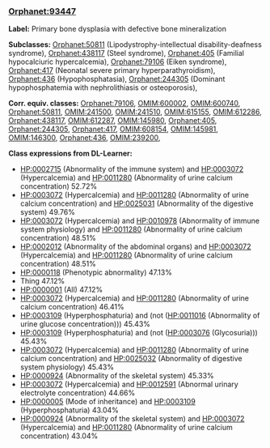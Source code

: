 
### [Orphanet:93447](http://www.orpha.net/ORDO/Orphanet_93447)
**Label:** Primary bone dysplasia with defective bone mineralization

**Subclasses:** [Orphanet:50811](http://www.orpha.net/ORDO/Orphanet_50811) (Lipodystrophy-intellectual disability-deafness syndrome), [Orphanet:438117](http://www.orpha.net/ORDO/Orphanet_438117) (Steel syndrome), [Orphanet:405](http://www.orpha.net/ORDO/Orphanet_405) (Familial hypocalciuric hypercalcemia), [Orphanet:79106](http://www.orpha.net/ORDO/Orphanet_79106) (Eiken syndrome), [Orphanet:417](http://www.orpha.net/ORDO/Orphanet_417) (Neonatal severe primary hyperparathyroidism), [Orphanet:436](http://www.orpha.net/ORDO/Orphanet_436) (Hypophosphatasia), [Orphanet:244305](http://www.orpha.net/ORDO/Orphanet_244305) (Dominant hypophosphatemia with nephrolithiasis or osteoporosis), 

**Corr. equiv. classes:** [Orphanet:79106](http://www.orpha.net/ORDO/Orphanet_79106), [OMIM:600002](http://purl.obolibrary.org/obo/OMIM_600002), [OMIM:600740](http://purl.obolibrary.org/obo/OMIM_600740), [Orphanet:50811](http://www.orpha.net/ORDO/Orphanet_50811), [OMIM:241500](http://purl.obolibrary.org/obo/OMIM_241500), [OMIM:241510](http://purl.obolibrary.org/obo/OMIM_241510), [OMIM:615155](http://purl.obolibrary.org/obo/OMIM_615155), [OMIM:612286](http://purl.obolibrary.org/obo/OMIM_612286), [Orphanet:438117](http://www.orpha.net/ORDO/Orphanet_438117), [OMIM:612287](http://purl.obolibrary.org/obo/OMIM_612287), [OMIM:145980](http://purl.obolibrary.org/obo/OMIM_145980), [Orphanet:405](http://www.orpha.net/ORDO/Orphanet_405), [Orphanet:244305](http://www.orpha.net/ORDO/Orphanet_244305), [Orphanet:417](http://www.orpha.net/ORDO/Orphanet_417), [OMIM:608154](http://purl.obolibrary.org/obo/OMIM_608154), [OMIM:145981](http://purl.obolibrary.org/obo/OMIM_145981), [OMIM:146300](http://purl.obolibrary.org/obo/OMIM_146300), [Orphanet:436](http://www.orpha.net/ORDO/Orphanet_436), [OMIM:239200](http://purl.obolibrary.org/obo/OMIM_239200), 

**Class expressions from DL-Learner:**

- [HP:0002715](http://purl.obolibrary.org/obo/HP_0002715) (Abnormality of the immune system) and [HP:0003072](http://purl.obolibrary.org/obo/HP_0003072) (Hypercalcemia) and [HP:0011280](http://purl.obolibrary.org/obo/HP_0011280) (Abnormality of urine calcium concentration) 52.72%
- [HP:0003072](http://purl.obolibrary.org/obo/HP_0003072) (Hypercalcemia) and [HP:0011280](http://purl.obolibrary.org/obo/HP_0011280) (Abnormality of urine calcium concentration) and [HP:0025031](http://purl.obolibrary.org/obo/HP_0025031) (Abnormality of the digestive system) 49.76%
- [HP:0003072](http://purl.obolibrary.org/obo/HP_0003072) (Hypercalcemia) and [HP:0010978](http://purl.obolibrary.org/obo/HP_0010978) (Abnormality of immune system physiology) and [HP:0011280](http://purl.obolibrary.org/obo/HP_0011280) (Abnormality of urine calcium concentration) 48.51%
- [HP:0002012](http://purl.obolibrary.org/obo/HP_0002012) (Abnormality of the abdominal organs) and [HP:0003072](http://purl.obolibrary.org/obo/HP_0003072) (Hypercalcemia) and [HP:0011280](http://purl.obolibrary.org/obo/HP_0011280) (Abnormality of urine calcium concentration) 48.51%
- [HP:0000118](http://purl.obolibrary.org/obo/HP_0000118) (Phenotypic abnormality) 47.13%
- Thing 47.12%
- [HP:0000001](http://purl.obolibrary.org/obo/HP_0000001) (All) 47.12%
- [HP:0003072](http://purl.obolibrary.org/obo/HP_0003072) (Hypercalcemia) and [HP:0011280](http://purl.obolibrary.org/obo/HP_0011280) (Abnormality of urine calcium concentration) 46.41%
- [HP:0003109](http://purl.obolibrary.org/obo/HP_0003109) (Hyperphosphaturia) and (not ([HP:0011016](http://purl.obolibrary.org/obo/HP_0011016) (Abnormality of urine glucose concentration))) 45.43%
- [HP:0003109](http://purl.obolibrary.org/obo/HP_0003109) (Hyperphosphaturia) and (not ([HP:0003076](http://purl.obolibrary.org/obo/HP_0003076) (Glycosuria))) 45.43%
- [HP:0003072](http://purl.obolibrary.org/obo/HP_0003072) (Hypercalcemia) and [HP:0011280](http://purl.obolibrary.org/obo/HP_0011280) (Abnormality of urine calcium concentration) and [HP:0025032](http://purl.obolibrary.org/obo/HP_0025032) (Abnormality of digestive system physiology) 45.43%
- [HP:0000924](http://purl.obolibrary.org/obo/HP_0000924) (Abnormality of the skeletal system) 45.33%
- [HP:0003072](http://purl.obolibrary.org/obo/HP_0003072) (Hypercalcemia) and [HP:0012591](http://purl.obolibrary.org/obo/HP_0012591) (Abnormal urinary electrolyte concentration) 44.66%
- [HP:0000005](http://purl.obolibrary.org/obo/HP_0000005) (Mode of inheritance) and [HP:0003109](http://purl.obolibrary.org/obo/HP_0003109) (Hyperphosphaturia) 43.04%
- [HP:0000924](http://purl.obolibrary.org/obo/HP_0000924) (Abnormality of the skeletal system) and [HP:0003072](http://purl.obolibrary.org/obo/HP_0003072) (Hypercalcemia) and [HP:0011280](http://purl.obolibrary.org/obo/HP_0011280) (Abnormality of urine calcium concentration) 43.04%


